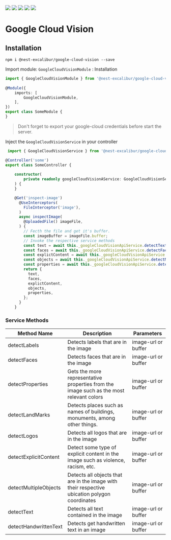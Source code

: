 <img src="https://img.shields.io/npm/dt/@nest-excalibur/google-cloud-vision"></img>
<img src="https://img.shields.io/npm/v/@nest-excalibur/google-cloud-vision"></img>
<img src="https://img.shields.io/npm/l/@nest-excalibur/google-cloud-vision"></img>
<img src="https://img.shields.io/github/stars/nest-excalibur/google-cloud-vision"></img>
<img src="https://img.shields.io/github/issues/nest-excalibur/google-cloud-vision"></img>


# Google Cloud Vision

## Installation
```shell
npm i @nest-excalibur/google-cloud-vision --save
```


Import module: `GoogleCloudVisionModule` :
Installation

```typescript
import { GoogleCloudVisionModule } from '@nest-excalibur/google-cloud-vision/lib';
 
@Module({
    imports: [
        GoogleCloudVisionModule,
    ],
})
export class SomeModule {
}
```

> Don't forget to export your google-cloud credentials before start the server.

Inject the `GoogleCloudVisionService` in your controller

```typescript
 import { GoogleCloudVisionService } from '@nest-excalibur/google-cloud-vision/lib';

@Controller('some')
export class SomeController {
 
    constructor(
        private readonly googleCloudVisionAService: GoogleCloudVisionService,
    ) {
    }

    @Get('inspect-image')
      @UseInterceptors(
        FileInterceptor('image'),
      )
      async inspectImage(
        @UploadedFile() imageFile,
      ) {
        // Fecth the file and get it's buffer.  
        const imageBuffer = imageFile.buffer;
        // Invoke the respective service methods
        const text = await this._googleCloudVisionApiService.detectText(imageBuffer);
        const faces = await this._googleCloudVisionApiService.detectFaces(imageBuffer);
        const explictContent = await this._googleCloudVisionApiService.detectExplicitContent(imageBuffer);
        const objects = await this._googleCloudVisionApiService.detectMultipleObjects(imageBuffer);
        const properties = await this._googleCloudVisionApiService.detectProperties(imageBuffer);
        return {
          text,
          faces,
          explictContent,
          objects,
          properties,
        };
      }
    }
```

### Service Methods

| Method Name | Description | Parameters  |
| --------- | ------ | ----- |
| detectLabels | Detects labels that are in the image  |  image-url or buffer |
| detectFaces |  Detects faces that are in the image  |   image-url or buffer |
| detectProperties |  Gets the more representative properties from the image such as the most relevant colors  |   image-url or buffer |
| detectLandMarks |  Detects places such as names of buildings, monuments, among other things.  |  image-url or buffer |
| detectLogos |  Detects all logos that are in the image  |  image-url or buffer |
| detectExplicitContent |  Detect some type of explicit content in the image such as violence, racism, etc.  | image-url or buffer |
| detectMultipleObjects | Detects all objects that are in the image with their respective ubication polygon coordinates |  image-url or buffer |
| detectText |  Detects all text contained in the image |  image-url or buffer |
| detectHandwrittenText | Detects get handwritten text in an image  |  image-url or buffer |

